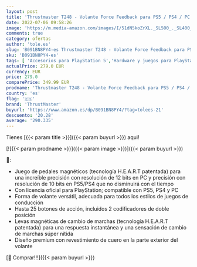 ```yaml
---
layout: post
title: 'Thrustmaster T248 - Volante Force Feedback para PS5 / PS4 / PC'
date: 2022-07-06 09:58:26
image: 'https://m.media-amazon.com/images/I/51dN5koZrXL._SL500_._SL400_.jpg'
comments: true
category: ofertas
author: 'tole.es'
slug: 'B091BN8PY4-es Thrustmaster T248 - Volante Force Feedback para PS5 / PS4...'
sku: 'B091BN8PY4-es'
tags: [ 'Accesorios para PlayStation 5','Hardware y juegos para PlayStation 5','Mandos y controles para PlayStation 5','Videojuegos','ps4','ps5','thrustmaster','🇪🇸', ]
actualPrice: 279.0 EUR
currency: EUR
price: 279.0
comparePrice: 349.99 EUR
prodname: 'Thrustmaster T248 - Volante Force Feedback para PS5 / PS4 / PC'
country: 'es'
flag: '🇪🇸'
brand: 'ThrustMaster'
buyurl: 'https://www.amazon.es/dp/B091BN8PY4/?tag=tolees-21'
descuento: '20.28'
average: '290.335'
---
```


Tienes [{{< param title >}}]({{< param buyurl >}}) aqui!

[![{{< param prodname >}}]({{< param image >}})]({{< param buyurl >}})

🔎:

- Juego de pedales magnéticos (tecnología H.E.A.R.T patentada) para una increíble precisión con resolución de 12 bits en PC y precisión con resolución de 10 bits en PS5/PS4 que no disminuirá con el tiempo
- Con licencia oficial para PlayStation; compatible con PS5, PS4 y PC
- Forma de volante versátil, adecuada para todos los estilos de juegos de conducción
- Hasta 25 botones de acción, incluidos 2 codificadores de doble posición
- Levas magnéticas de cambio de marchas (tecnología H.E.A.R.T patentada) para una respuesta instantánea y una sensación de cambio de marchas súper nítida
- Diseño premium con revestimiento de cuero en la parte exterior del volante

[🛒 Comprar!!!]({{< param buyurl >}})
